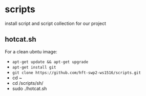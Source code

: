 # scripts
install script and script collection for our project

## hotcat.sh

For a clean ubntu image: 
 - ``apt-get update && apt-get upgrade``  
 - ``apt-get install git``
 - ``git clone https://github.com/hft-swp2-ws1516/scripts.git``
 - cd ~
 - cd /scripts/sh/
 - sudo ./hotcat.sh
